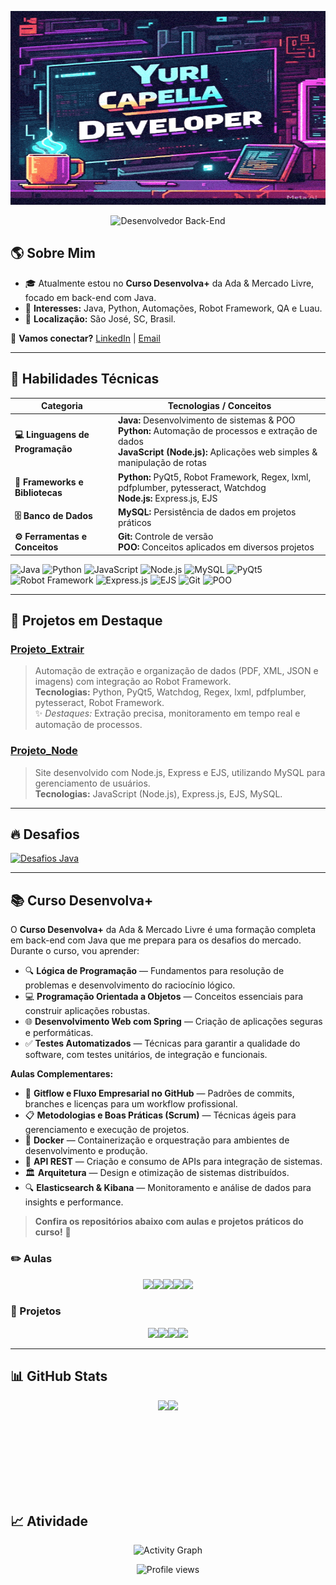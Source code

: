 

<p align="center">
  <img src="https://raw.githubusercontent.com/yuricapella/yuricapella/main/gif/apresentacao.gif" width="650" height="310"/>
</p>


<div style="display: flex; flex-wrap: wrap; justify-content: center;">
  <img src="https://readme-typing-svg.herokuapp.com?color=%2330A3DC&size=28&center=true&vCenter=true&width=800&lines=Desenvolvedor+Back-End;💻+Java+|+Python+|+Banco+de+Dados+|+Regex+|+Git" alt="Desenvolvedor Back-End">
</div>

## 🌎 Sobre Mim  
- 🎓 Atualmente estou no **Curso Desenvolva+** da Ada & Mercado Livre, focado em back-end com Java.  
- 📖 **Interesses:** Java, Python, Automações, Robot Framework, QA e Luau.  
- 📍 **Localização:** São José, SC, Brasil.

💬 **Vamos conectar?** [LinkedIn](https://www.linkedin.com/in/yuricapella/) | [Email](mailto:yuricapelladossantos@gmail.com)

---

## 🎯 Habilidades Técnicas


| Categoria                     | Tecnologias / Conceitos                                                                                          |
| ----------------------------- | ------------------------------------------------------------------------------------------------------------------ |
| **💻 Linguagens de Programação**| **Java:** Desenvolvimento de sistemas & POO<br>**Python:** Automação de processos e extração de dados<br>**JavaScript (Node.js):** Aplicações web simples & manipulação de rotas  |
| **🔧 Frameworks e Bibliotecas**| **Python:** PyQt5, Robot Framework, Regex, lxml, pdfplumber, pytesseract, Watchdog<br>**Node.js:** Express.js, EJS |
| **🗄️ Banco de Dados**         | **MySQL:** Persistência de dados em projetos práticos                                                            |
| **⚙️ Ferramentas e Conceitos**| **Git:** Controle de versão<br>**POO:** Conceitos aplicados em diversos projetos                                  |

![Java](https://img.shields.io/badge/Java-ED8B00?style=flat&logo=java&logoColor=fff) 
![Python](https://img.shields.io/badge/Python-3776AB?style=flat&logo=python&logoColor=fff) 
![JavaScript](https://img.shields.io/badge/JavaScript-F7DF1E?style=flat&logo=javascript&logoColor=000) 
![Node.js](https://img.shields.io/badge/Node.js-339933?style=flat&logo=node.js&logoColor=fff) 
![MySQL](https://img.shields.io/badge/MySQL-4479A1?style=flat&logo=mysql&logoColor=fff) 
![PyQt5](https://img.shields.io/badge/PyQt5-41C7F4?style=flat&logo=python&logoColor=fff) 
![Robot Framework](https://img.shields.io/badge/Robot_Framework-FF0000?style=flat&logo=robotframework&logoColor=fff) 
![Express.js](https://img.shields.io/badge/Express.js-000000?style=flat&logo=express&logoColor=fff) 
![EJS](https://img.shields.io/badge/EJS-000000?style=flat&logo=ejs&logoColor=fff) 
![Git](https://img.shields.io/badge/Git-F05032?style=flat&logo=git&logoColor=fff) 
![POO](https://img.shields.io/badge/POO-000000?style=flat&logo=java&logoColor=fff) 

---

## 🚀 Projetos em Destaque
### [Projeto_Extrair](https://github.com/yuricapella/Projeto_Extrair)
> Automação de extração e organização de dados (PDF, XML, JSON e imagens) com integração ao Robot Framework.  
**Tecnologias:** Python, PyQt5, Watchdog, Regex, lxml, pdfplumber, pytesseract, Robot Framework.  
✨ *Destaques:* Extração precisa, monitoramento em tempo real e automação de processos.

### [Projeto_Node](https://github.com/yuricapella/Projeto_Node)
> Site desenvolvido com Node.js, Express e EJS, utilizando MySQL para gerenciamento de usuários.  
**Tecnologias:** JavaScript (Node.js), Express.js, EJS, MySQL.

---

## 🔥 Desafios
<a href="https://github.com/yuricapella/coddyChallengesJava">
  <img height="150px" src="https://github-readme-stats.vercel.app/api/pin/?username=yuricapella&repo=coddyChallengesJava&theme=radical" alt="Desafios Java" />
</a>

---


## 📚 Curso Desenvolva+
O **Curso Desenvolva+** da Ada & Mercado Livre é uma formação completa em back-end com Java que me prepara para os desafios do mercado. Durante o curso, vou aprender:

- 🔍 **Lógica de Programação** — Fundamentos para resolução de problemas e desenvolvimento do raciocínio lógico.  
- 💻 **Programação Orientada a Objetos** — Conceitos essenciais para construir aplicações robustas.  
- 🌐 **Desenvolvimento Web com Spring** — Criação de aplicações seguras e performáticas.  
- ✅ **Testes Automatizados** — Técnicas para garantir a qualidade do software, com testes unitários, de integração e funcionais.  

**Aulas Complementares:**  
- 🔄 **Gitflow e Fluxo Empresarial no GitHub** — Padrões de commits, branches e licenças para um workflow profissional.  
- 📋 **Metodologias e Boas Práticas (Scrum)** — Técnicas ágeis para gerenciamento e execução de projetos.  
- 🐳 **Docker** — Containerização e orquestração para ambientes de desenvolvimento e produção.  
- 🔗 **API REST** — Criação e consumo de APIs para integração de sistemas.  
- 🏛️ **Arquitetura** — Design e otimização de sistemas distribuídos.  
- 🔍 **Elasticsearch & Kibana** — Monitoramento e análise de dados para insights e performance.  

> **Confira os repositórios abaixo com aulas e projetos práticos do curso!** 🚀

### ✏️ Aulas
<div style="display: flex; flex-wrap: wrap; justify-content: center;">
  <a href="https://github.com/yuricapella/tecnicas-de-programacao">
    <img height="125px" src="https://github-readme-stats.vercel.app/api/pin/?username=yuricapella&repo=tecnicas-de-programacao&theme=radical" />
  </a>
  <a href="https://github.com/yuricapella/programacao-orientada-objetos-2">
    <img height="125px" src="https://github-readme-stats.vercel.app/api/pin/?username=yuricapella&repo=programacao-orientada-objetos-2&theme=radical" />
  </a>
  <a href="https://github.com/yuricapella/programacao-orientada-objetos-1">
    <img height="125px" src="https://github-readme-stats.vercel.app/api/pin/?username=yuricapella&repo=programacao-orientada-objetos-1&theme=radical" />
  </a>
  <a href="https://github.com/yuricapella/logica-programacao-1">
    <img height="125px" src="https://github-readme-stats.vercel.app/api/pin/?username=yuricapella&repo=logica-programacao-1&theme=radical" />
  </a>
  <a href="https://github.com/yuricapella/ct-meli-coding-tank">
    <img height="125px" src="https://github-readme-stats.vercel.app/api/pin/?username=yuricapella&repo=ct-meli-coding-tank&theme=radical" />
  </a>
</div>

### 📁 Projetos
<div style="display: flex; flex-wrap: wrap; justify-content: center;">
  <a href="https://github.com/yuricapella/gerenciador-de-tarefas">
    <img height="150px" src="https://github-readme-stats.vercel.app/api/pin/?username=yuricapella&repo=gerenciador-de-tarefas&theme=radical" />
  </a>
  <a href="https://github.com/yuricapella/e-commerce">
    <img height="150px" src="https://github-readme-stats.vercel.app/api/pin/?username=yuricapella&repo=e-commerce&theme=radical" />
  </a>
  <a href="https://github.com/yuricapella/poo1-projeto">
    <img height="150px" src="https://github-readme-stats.vercel.app/api/pin/?username=yuricapella&repo=poo1-projeto&theme=radical" />
  </a>
  <a href="https://github.com/yuricapella/projeto-calculo-de-salario">
    <img height="150px" src="https://github-readme-stats.vercel.app/api/pin/?username=yuricapella&repo=projeto-calculo-de-salario&theme=radical" />
  </a>
</div>
  

---

## 📊 GitHub Stats

<div style="display: flex; flex-wrap: wrap; justify-content: center;">
  <img height="150px" src="https://github-readme-stats.vercel.app/api?username=yuricapella&hide_title=true&hide_border=true&show_icons=true&include_all_commits=true&count_private=true&line_height=21&theme=radical"/>
  <img height="150px" src="https://github-readme-stats.vercel.app/api/top-langs/?username=yuricapella&hide=html&hide_title=true&hide_border=true&layout=compact&langs_count=6&theme=radical"/>
</div>


## 📈 Atividade
<p align="center">
  <img src="https://github-readme-activity-graph.vercel.app/graph?username=yuricapella&theme=react" alt="Activity Graph" />
</p>


<p align="center">
  <img src="https://komarev.com/ghpvc/?username=yuricapella&color=brightgreen" alt="Profile views"/>
</p>


<!--
gif
<img src="https://raw.githubusercontent.com/yuricapella/yuricapella/main/gif/wave.gif" width="30px" height="30px" />


Cores para utilizar talvez.
&title_color=ffffff&text_color=c9cacc&icon_color=2bbc8a&bg_color=1d1f21
-->

